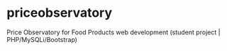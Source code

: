 # priceobservatory
Price Observatory for Food Products web development (student project | PHP/MySQLi/Bootstrap)

